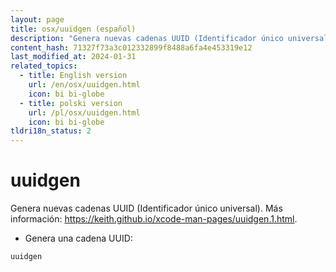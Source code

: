 ```yaml
---
layout: page
title: osx/uuidgen (español)
description: "Genera nuevas cadenas UUID (Identificador único universal)."
content_hash: 71327f73a3c012332899f8488a6fa4e453319e12
last_modified_at: 2024-01-31
related_topics:
  - title: English version
    url: /en/osx/uuidgen.html
    icon: bi bi-globe
  - title: polski version
    url: /pl/osx/uuidgen.html
    icon: bi bi-globe
tldri18n_status: 2
---
```

# uuidgen

Genera nuevas cadenas UUID (Identificador único universal).
Más información: <https://keith.github.io/xcode-man-pages/uuidgen.1.html>.

- Genera una cadena UUID:

`uuidgen`
